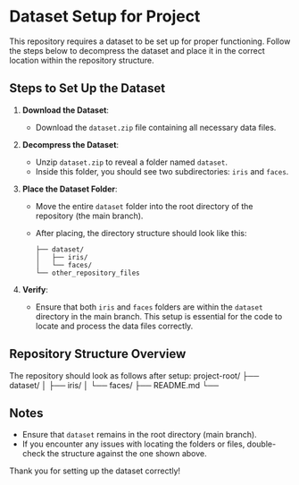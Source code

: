 # Dataset Setup for Project

This repository requires a dataset to be set up for proper functioning. Follow the steps below to decompress the dataset and place it in the correct location within the repository structure.

## Steps to Set Up the Dataset

1. **Download the Dataset**: 
   - Download the `dataset.zip` file containing all necessary data files.

2. **Decompress the Dataset**:
   - Unzip `dataset.zip` to reveal a folder named `dataset`.
   - Inside this folder, you should see two subdirectories: `iris` and `faces`.

3. **Place the Dataset Folder**:
   - Move the entire `dataset` folder into the root directory of the repository (the main branch).
   - After placing, the directory structure should look like this:

     ```
     ├── dataset/
     │   ├── iris/
     │   └── faces/
     └── other_repository_files
     ```

4. **Verify**:
   - Ensure that both `iris` and `faces` folders are within the `dataset` directory in the main branch. This setup is essential for the code to locate and process the data files correctly.

## Repository Structure Overview

The repository should look as follows after setup:
project-root/ ├── dataset/ │ ├── iris/ │ └── faces/ ├── README.md └── <other project files>

## Notes
- Ensure that `dataset` remains in the root directory (main branch).
- If you encounter any issues with locating the folders or files, double-check the structure against the one shown above.

Thank you for setting up the dataset correctly!

